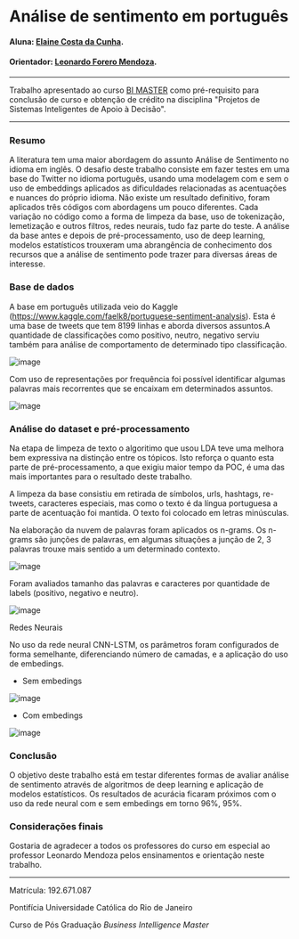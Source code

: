 # Análise de sentimento em português

#### Aluna: [Elaine Costa da Cunha](https://github.com/eccunha).
#### Orientador: [Leonardo Forero Mendoza](https://github.com/leofome8).


---

Trabalho apresentado ao curso [BI MASTER](https://ica.puc-rio.ai/bi-master) como pré-requisito para conclusão de curso e obtenção de crédito na disciplina "Projetos de Sistemas Inteligentes de Apoio à Decisão".

---

### Resumo

A literatura tem uma maior abordagem do assunto Análise de Sentimento no idioma em inglês. O desafio deste trabalho consiste em fazer testes em uma base do Twitter no idioma português, usando uma modelagem com e sem o uso de embeddings aplicados as dificuldades relacionadas as acentuações e nuances do próprio idioma. Não existe um resultado definitivo, foram aplicados três códigos com abordagens um pouco diferentes. Cada variação no código como a forma de limpeza da base, uso de tokenização, lemetização e outros filtros, redes neurais, tudo faz parte do teste. A análise da base antes e depois de pré-processamento, uso de deep learning, modelos estatísticos trouxeram uma abrangência de conhecimento dos recursos que a análise de sentimento pode trazer para diversas áreas de interesse.

### Base de dados

A base em português utilizada veio do Kaggle (https://www.kaggle.com/faelk8/portuguese-sentiment-analysis). Esta é uma base de tweets que tem 8199 linhas e aborda diversos assuntos.A quantidade de classificações como positivo, neutro, negativo serviu também para análise de comportamento de determinado tipo classificação.

![image](https://github.com/eccunha/analise-sentimento-portugues/blob/main/img/Distribuicao.JPG)

Com uso de representações por frequência foi possível identificar algumas palavras mais recorrentes que se encaixam em determinados assuntos. 

![image](https://github.com/eccunha/analise-sentimento-portugues/blob/main/img/Topicos.JPG) 


### Análise do dataset e pré-processamento

Na etapa de limpeza de texto o algoritimo que usou LDA teve uma melhora bem expressiva na distinção entre os tópicos. Isto reforça o quanto esta parte de pré-processamento, a que exigiu maior tempo da POC, é uma das mais importantes para o resultado deste trabalho. 

A limpeza da base consistiu em retirada de símbolos, urls, hashtags, re-tweets, caracteres especiais, mas como o texto é da língua portuguesa a parte de acentuação foi mantida. O texto foi colocado em letras minúsculas. 

Na elaboração da nuvem de palavras foram aplicados os n-grams. Os n-grams são junções de palavras, em algumas situações a junção de 2, 3 palavras trouxe mais sentido a um determinado contexto.

![image](https://github.com/eccunha/analise-sentimento-portugues/blob/main/img/Nuvem.JPG)

Foram avaliados tamanho das palavras e caracteres por quantidade de labels (positivo, negativo e neutro).

![image](https://github.com/eccunha/analise-sentimento-portugues/blob/main/img/Classificacao.JPG)


Redes Neurais

No uso da rede neural CNN-LSTM, os parâmetros foram configurados de forma semelhante, diferenciando número de camadas, e a aplicação do uso de embedings.

* Sem embedings

![image](https://github.com/eccunha/analise-sentimento-portugues/blob/main/img/RN_Sembeding.JPG)

* Com embedings

![image](https://github.com/eccunha/analise-sentimento-portugues/blob/main/img/RN_Cembeding.JPG)

### Conclusão

O objetivo deste trabalho está em testar diferentes formas de avaliar análise de sentimento através de algoritmos de deep learning e aplicação de modelos estatísticos. Os resultados de acurácia ficaram próximos com o uso da rede neural com e sem embedings em torno 96%, 95%. 


### Considerações finais 
Gostaria de agradecer a todos os professores do curso em especial ao professor Leonardo Mendoza pelos ensinamentos e orientação neste trabalho. 



---

Matrícula: 192.671.087

Pontifícia Universidade Católica do Rio de Janeiro

Curso de Pós Graduação *Business Intelligence Master*
